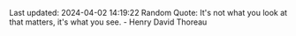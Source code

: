 Last updated: 2024-04-02 14:19:22
Random Quote: It's not what you look at that matters, it's what you see. - Henry David Thoreau